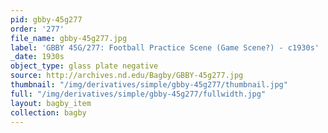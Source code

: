 ```yaml
---
pid: gbby-45g277
order: '277'
file_name: gbby-45g277.jpg
label: 'GBBY 45G/277: Football Practice Scene (Game Scene?) - c1930s'
_date: 1930s
object_type: glass plate negative
source: http://archives.nd.edu/Bagby/GBBY-45g277.jpg
thumbnail: "/img/derivatives/simple/gbby-45g277/thumbnail.jpg"
full: "/img/derivatives/simple/gbby-45g277/fullwidth.jpg"
layout: bagby_item
collection: bagby
---
```

